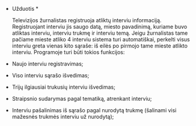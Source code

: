 * Užduotis *

	Televizijos žurnalistas registruoja atliktų interviu informaciją. Registruojant interviu jis saugo datą, miesto pavadinimą, kuriame buvo atliktas interviu, interviu trukmę ir interviu temą. Jeigu žurnalistas tame pačiame mieste atliko 4 interviu sistema turi automatiškai, perkelti visus interviu greta vienas kito sąraše: iš eilės po pirmojo tame mieste atlikto interviu. Programoje turi būti tokios funkcijos:
*	Naujo interviu registravimas;
*	Viso interviu sąrašo išvedimas;
*	Trijų ilgiausiai trukusių interviu išvedimas;
*	Straipsnio sudarymas pagal tematiką, atrenkant interviu;
*	Interviu pašalinimas iš sąrašo pagal nurodytą trukmę (šalinami visi mažesnės trukmės interviu už nurodytą); 
